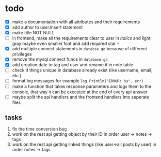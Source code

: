 # todo

- [x] make a documentation with all attributes and their requirements
- [x] add author to user.Insert statement
- [x] make title NOT NULL
- [ ] in frontend, make all the requirements clear to user in *italics* and light gray maybe even smaller font and add required star `*`
- [x] add multiple connect statements in `databse.go` because of different privileges
- [x] remove the mysql connect funcs in `database.go`
- [x] add creation date to tag and user and rename it in note table
- [ ] check if things unique in database already exist (like username, email, etc.)
- [ ] format log messages for example `log.Println("ERROR: %s", err)`
- [ ] make a function that takes response parameters and logs them to the console, that way it can be executed at the end of every api answer
- [ ] maybe split the api handlers and the frontend handlers into seperate files

## tasks

1. fix the time conversion bug
2. work on the rest api getting object by their ID in order user -> notes -> tags
3. work on the rest api getting linked things (like user->all posts by user) in order notes -> tags
